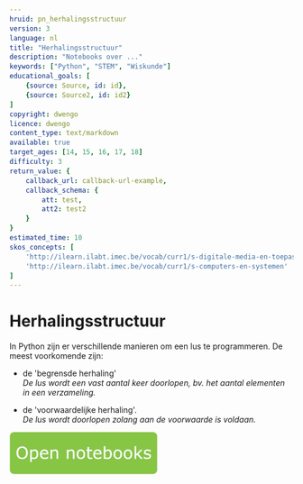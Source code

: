 ```yaml
---
hruid: pn_herhalingsstructuur
version: 3
language: nl
title: "Herhalingsstructuur"
description: "Notebooks over ..."
keywords: ["Python", "STEM", "Wiskunde"]
educational_goals: [
    {source: Source, id: id}, 
    {source: Source2, id: id2}
]
copyright: dwengo
licence: dwengo
content_type: text/markdown
available: true
target_ages: [14, 15, 16, 17, 18]
difficulty: 3
return_value: {
    callback_url: callback-url-example,
    callback_schema: {
        att: test,
        att2: test2
    }
}
estimated_time: 10
skos_concepts: [
    'http://ilearn.ilabt.imec.be/vocab/curr1/s-digitale-media-en-toepassingen', 
    'http://ilearn.ilabt.imec.be/vocab/curr1/s-computers-en-systemen'
]
---
```


# Herhalingsstructuur
In Python zijn er verschillende manieren om een lus te programmeren. De meest voorkomende zijn:  
  
- de 'begrensde herhaling'  
*De lus wordt een vast aantal keer doorlopen, bv. het aantal elementen in een verzameling.*  
  
- de 'voorwaardelijke herhaling'.   
*De lus wordt doorlopen zolang aan de voorwaarde is voldaan.*  
  
[![](embed/Knop.png "Knop")](https://kiks.ilabt.imec.be/jupyterhub/?id=1031 "Notebooks herhalingsstructuur")
